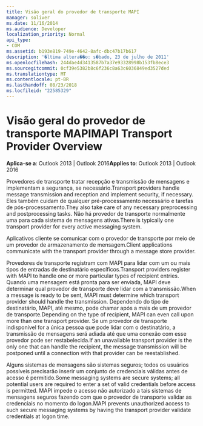 ```yaml
---
title: Visão geral do provedor de transporte MAPI
manager: soliver
ms.date: 11/16/2014
ms.audience: Developer
localization_priority: Normal
api_type:
- COM
ms.assetid: b193e819-749e-4642-8afc-dbc47b17b617
description: '�ltima altera��o: s�bado, 23 de julho de 2011'
ms.openlocfilehash: 244dae4d3413587b7a37e93328998b153fb8ece3
ms.sourcegitcommit: 0cf39e5382b8c6f236c8a63c6036849ed3527ded
ms.translationtype: MT
ms.contentlocale: pt-BR
ms.lasthandoff: 08/23/2018
ms.locfileid: "22585329"
---
```

# <a name="mapi-transport-provider-overview"></a><span data-ttu-id="9c126-103">Visão geral do provedor de transporte MAPI</span><span class="sxs-lookup"><span data-stu-id="9c126-103">MAPI Transport Provider Overview</span></span>

  
  
<span data-ttu-id="9c126-104">**Aplica-se a**: Outlook 2013 | Outlook 2016</span><span class="sxs-lookup"><span data-stu-id="9c126-104">**Applies to**: Outlook 2013 | Outlook 2016</span></span> 
  
<span data-ttu-id="9c126-105">Provedores de transporte tratar recepção e transmissão de mensagens e implementam a segurança, se necessário.</span><span class="sxs-lookup"><span data-stu-id="9c126-105">Transport providers handle message transmission and reception and implement security, if necessary.</span></span> <span data-ttu-id="9c126-106">Eles também cuidam de qualquer pré-processamento necessário e tarefas de pós-processamento.</span><span class="sxs-lookup"><span data-stu-id="9c126-106">They also take care of any necessary preprocessing and postprocessing tasks.</span></span> <span data-ttu-id="9c126-107">Não há provedor de transporte normalmente uma para cada sistema de mensagens ativas.</span><span class="sxs-lookup"><span data-stu-id="9c126-107">There is typically one transport provider for every active messaging system.</span></span>
  
<span data-ttu-id="9c126-108">Aplicativos cliente se comunicar com o provedor de transporte por meio de um provedor de armazenamento de mensagem.</span><span class="sxs-lookup"><span data-stu-id="9c126-108">Client applications communicate with the transport provider through a message store provider.</span></span> 
  
<span data-ttu-id="9c126-109">Provedores de transporte registram com MAPI para lidar com um ou mais tipos de entradas de destinatário específicos.</span><span class="sxs-lookup"><span data-stu-id="9c126-109">Transport providers register with MAPI to handle one or more particular types of recipient entries.</span></span> <span data-ttu-id="9c126-110">Quando uma mensagem está pronta para ser enviada, MAPI deve determinar qual provedor de transporte deve lidar com a transmissão.</span><span class="sxs-lookup"><span data-stu-id="9c126-110">When a message is ready to be sent, MAPI must determine which transport provider should handle the transmission.</span></span> <span data-ttu-id="9c126-111">Dependendo do tipo de destinatário, MAPI, até mesmo, pode chamar após a mais de um provedor de transporte.</span><span class="sxs-lookup"><span data-stu-id="9c126-111">Depending on the type of recipient, MAPI can even call upon more than one transport provider.</span></span> <span data-ttu-id="9c126-112">Se um provedor de transporte indisponível for a única pessoa que pode lidar com o destinatário, a transmissão de mensagens será adiada até que uma conexão com esse provedor pode ser restabelecida.</span><span class="sxs-lookup"><span data-stu-id="9c126-112">If an unavailable transport provider is the only one that can handle the recipient, the message transmission will be postponed until a connection with that provider can be reestablished.</span></span>
  
<span data-ttu-id="9c126-113">Alguns sistemas de mensagens são sistemas seguros; todos os usuários possíveis precisarão inserir um conjunto de credenciais válidas antes de acesso é permitido.</span><span class="sxs-lookup"><span data-stu-id="9c126-113">Some messaging systems are secure systems; all potential users are required to enter a set of valid credentials before access is permitted.</span></span> <span data-ttu-id="9c126-114">MAPI impede o acesso não autorizado a tais sistemas de mensagens seguros fazendo com que o provedor de transporte validar as credenciais no momento do logon.</span><span class="sxs-lookup"><span data-stu-id="9c126-114">MAPI prevents unauthorized access to such secure messaging systems by having the transport provider validate credentials at logon time.</span></span> 
  

